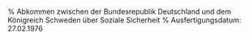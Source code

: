 % Abkommen zwischen der Bundesrepublik Deutschland und dem Königreich Schweden über Soziale Sicherheit
% Ausfertigungsdatum: 27.02.1976
 